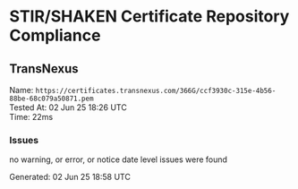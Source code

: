 # STIR/SHAKEN Certificate Repository Compliance

## TransNexus

Name: `https://certificates.transnexus.com/366G/ccf3930c-315e-4b56-88be-68c079a50871.pem`\
Tested At: 02 Jun 25 18:26 UTC\
Time: 22ms

### Issues

no warning, or error, or notice date level issues were found

Generated: 02 Jun 25 18:58 UTC